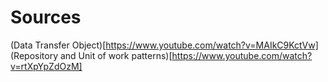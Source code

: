 ﻿# Sources

(Data Transfer Object)[https://www.youtube.com/watch?v=MAIkC9KctVw]
(Repository and Unit of work patterns)[https://www.youtube.com/watch?v=rtXpYpZdOzM]
